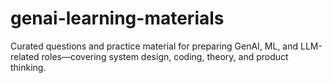 # genai-learning-materials
Curated questions and practice material for preparing GenAI, ML, and LLM-related roles—covering system design, coding, theory, and product thinking.
